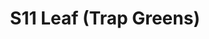 ---
title: S11 Leaf (Trap Greens)
permalink: "/teams/s11-leaf"
teamslug: s11-leaf
members:
- TJ Rhone - Captain
- Gerard Burley - QB
- Nick Augustine
- Brandon Benjamin
- Brian Donohoe
- Ken Gaughan
- Steve Gong
- 'Mathew Hunter '
- Derrick Johnson
- Peter Pawlowski
- Paul Plasencia
- Clay Reese
- Trevor Tullius
teamid: 925
name: S11 Leaf
color: Trap Greens
division: ''
---